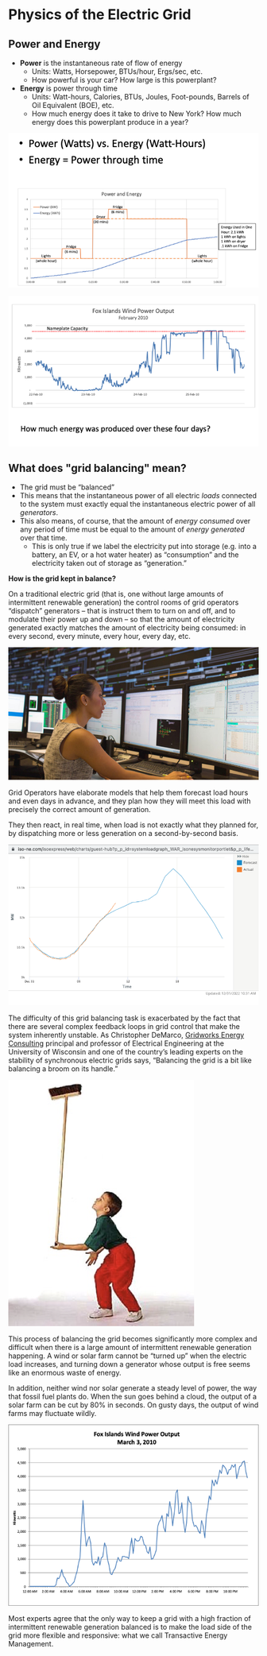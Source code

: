# Physics of the Electric Grid

## Power and Energy

- **Power** is the instantaneous rate of flow of energy
  - Units: Watts, Horsepower, BTUs/hour, Ergs/sec, etc.
  - How powerful is your car? How large is this powerplant?
- **Energy** is power through time
  - Units: Watt-hours, Calories, BTUs, Joules, Foot-pounds, Barrels of Oil Equivalent (BOE), etc.
  - How much energy does it take to drive to New York? How much energy does this powerplant produce in a year?

![alt_text](images/power-and-energy.png)

![alt_text](images/fiw-output-201002.png)

## What does "grid balancing" mean?

- The grid must be “balanced”
- This means that the instantaneous power of all electric _loads_ connected to the system must exactly equal the instantaneous electric power of all _generators_.
- This also means, of course, that the amount of _energy consumed_ over any period of time must be equal to the amount of _energy generated_ over that time.
  - This is only true if we label the electricity put into storage (e.g. into a battery, an EV, or a hot water heater) as “consumption” and the electricity taken out of storage as “generation.”

**How is the grid kept in balance?**

On a traditional electric grid (that is, one without large amounts of intermittent renewable generation) the control rooms of grid operators “dispatch” generators – that is instruct them to turn on and off, and to modulate their power up and down – so that the amount of electricity generated exactly matches the amount of electricity being consumed: in every second, every minute, every hour, every day, etc.

![alt_text](images/iso-control-room.png)

Grid Operators have elaborate models that help them forecast load hours and even days in advance, and they plan how they will meet this load with precisely the correct amount of generation.

They then react, in real time, when load is not exactly what they planned for, by dispatching more or less generation on a second-by-second basis.

![alt_text](images/isone-system-load.png)

The difficulty of this grid balancing task is exacerbated by the fact that there are several complex feedback loops in grid control that make the system inherently unstable. As Christopher DeMarco, [Gridworks Energy Consulting](https://gridworks-consulting.com/) principal and professor of Electrical Engineering at the University of Wisconsin and one of the country’s leading experts on the stability of synchronous electric grids says, “Balancing the grid is a bit like balancing a broom on its handle.”

![alt_text](images/balancing-broom.png)

This process of balancing the grid becomes significantly more complex and difficult when there is a large amount of intermittent renewable generation happening. A wind or solar farm cannot be “turned up” when the electric load increases, and turning down a generator whose output is free seems like an enormous waste of energy.

In addition, neither wind nor solar generate a steady level of power, the way that fossil fuel plants do. When the sun goes behind a cloud, the output of a solar farm can be cut by 80% in seconds. On gusty days, the output of wind farms may fluctuate wildly.

![alt_text](images/fiw-output-201003.png)

Most experts agree that the only way to keep a grid with a high fraction of intermittent renewable generation balanced is to make the load side of the grid more flexible and responsive: what we call Transactive Energy Management.
